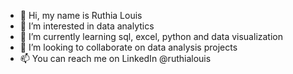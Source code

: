- 👋 Hi, my name is Ruthia Louis
- 👀 I’m interested in data analytics
- 🌱 I’m currently learning sql, excel, python and data visualization
- 💞️ I’m looking to collaborate on data analysis projects
- 📫 You can reach me on LinkedIn @ruthialouis

<!---
ruthialouis/ruthialouis is a ✨ special ✨ repository because its `README.md` (this file) appears on your GitHub profile.
You can click the Preview link to take a look at your changes.
--->
